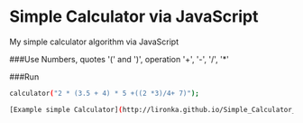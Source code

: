 # Simple Calculator via JavaScript
My simple calculator algorithm via JavaScript

###Use
Numbers, quotes '(' and ')', operation '+', '-', '/', '*'

###Run
```sh
calculator("2 * (3.5 + 4) * 5 +((2 *3)/4+ 7)");

[Example simple Calculator](http://lironka.github.io/Simple_Calculator_JS/)
```

